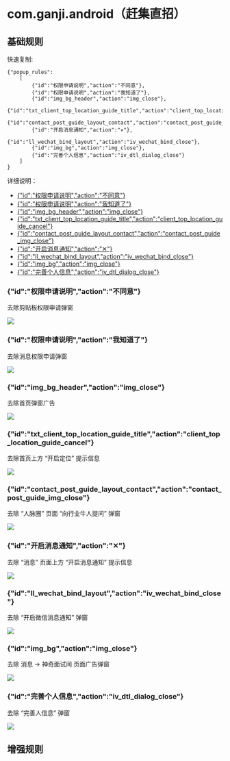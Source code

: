 # com.ganji.android（赶集直招）

## 基础规则

快速复制:
```
{"popup_rules":
    [
        {"id":"权限申请说明","action":"不同意"},
        {"id":"权限申请说明","action":"我知道了"},
        {"id":"img_bg_header","action":"img_close"},
        {"id":"txt_client_top_location_guide_title","action":"client_top_location_guide_cancel"},
        {"id":"contact_post_guide_layout_contact","action":"contact_post_guide_img_close"},
        {"id":"开启消息通知","action":"✕"},
        {"id":"ll_wechat_bind_layout","action":"iv_wechat_bind_close"},
        {"id":"img_bg","action":"img_close"},
        {"id":"完善个人信息","action":"iv_dtl_dialog_close"}
    ]
}
```
详细说明：
- [{"id":"权限申请说明","action":"不同意"}](#id权限申请说明action不同意)
- [{"id":"权限申请说明","action":"我知道了"}](#id权限申请说明action我知道了)
- [{"id":"img_bg_header","action":"img_close"}](#idimg_bg_headeractionimg_close)
- [{"id":"txt_client_top_location_guide_title","action":"client_top_location_guide_cancel"}](#idtxt_client_top_location_guide_titleactionclient_top_location_guide_cancel)
- [{"id":"contact_post_guide_layout_contact","action":"contact_post_guide_img_close"}](#idcontact_post_guide_layout_contactactioncontact_post_guide_img_close)
- [{"id":"开启消息通知","action":"✕"}](#id开启消息通知action✕)
- [{"id":"ll_wechat_bind_layout","action":"iv_wechat_bind_close"}](#idll_wechat_bind_layoutactioniv_wechat_bind_close)
- [{"id":"img_bg","action":"img_close"}](#idimg_bg_headeractionimg_close)
- [{"id":"完善个人信息","action":"iv_dtl_dialog_close"}](#id完善个人信息actioniv_dtl_dialog_close)

### {"id":"权限申请说明","action":"不同意"}
去除剪贴板权限申请弹窗

![](./assets/剪贴板权限申请弹窗.jpg)

### {"id":"权限申请说明","action":"我知道了"}
去除消息权限申请弹窗

![](./assets/消息权限申请弹窗.jpg)

### {"id":"img_bg_header","action":"img_close"}
去除首页弹窗广告

![](./assets/首页弹窗广告.jpg)

### {"id":"txt_client_top_location_guide_title","action":"client_top_location_guide_cancel"}
去除首页上方 “开启定位” 提示信息

![](./assets/开启定位提示信息.jpg)

### {"id":"contact_post_guide_layout_contact","action":"contact_post_guide_img_close"}
去除 “人脉圈” 页面 “向行业牛人提问” 弹窗

![](./assets/向行业牛人提问弹窗.jpg)

### {"id":"开启消息通知","action":"✕"}
去除 “消息” 页面上方 “开启消息通知” 提示信息

![](./assets/开启消息通知.jpg)

### {"id":"ll_wechat_bind_layout","action":"iv_wechat_bind_close"}
去除 “开启微信消息通知” 弹窗

![](./assets/开启微信消息通知.jpg)

### {"id":"img_bg","action":"img_close"}
去除 消息 -> 神奇面试间 页面广告弹窗

![](./assets/神奇面试间广告弹窗.jpg)

### {"id":"完善个人信息","action":"iv_dtl_dialog_close"}
去除 “完善人信息” 弹窗

![](./assets/完善个人信息.jpg)

## 增强规则
